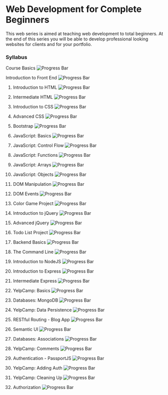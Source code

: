 # Web Development for Complete Beginners

This web series is aimed at teaching web development to total beginners. At the end of this series you will be able to develop professional looking websites for clients and for your portfolio.  

### Syllabus

Course Basics                    ![Progress Bar](http://progressed.io/bar/100 "Progress")

Introduction to Front End        ![Progress Bar](http://progressed.io/bar/100 "Progress")

1.	Introduction to HTML          ![Progress Bar](http://progressed.io/bar/100 "Progress")

2.	Intermediate HTML             ![Progress Bar](http://progressed.io/bar/8 "Progress")

3.	Introduction to CSS           ![Progress Bar](http://progressed.io/bar/0 "Progress")

4.	Advanced CSS                  ![Progress Bar](http://progressed.io/bar/0 "Progress")

5.	Bootstrap                     ![Progress Bar](http://progressed.io/bar/0 "Progress")

6.	JavaScript: Basics            ![Progress Bar](http://progressed.io/bar/0 "Progress")

7.	JavaScript: Control Flow      ![Progress Bar](http://progressed.io/bar/0 "Progress")

8.	JavaScript: Functions         ![Progress Bar](http://progressed.io/bar/0 "Progress")

9.	JavaScript: Arrays            ![Progress Bar](http://progressed.io/bar/0 "Progress")

10.	JavaScript: Objects          ![Progress Bar](http://progressed.io/bar/0 "Progress")

11.	DOM Manipulation             ![Progress Bar](http://progressed.io/bar/0 "Progress")

12.	DOM Events                   ![Progress Bar](http://progressed.io/bar/0 "Progress")

13.	Color Game Project           ![Progress Bar](http://progressed.io/bar/0 "Progress")

14.	Introduction to jQuery       ![Progress Bar](http://progressed.io/bar/0 "Progress")

15.	Advanced jQuery              ![Progress Bar](http://progressed.io/bar/0 "Progress")

16.	Todo List Project            ![Progress Bar](http://progressed.io/bar/0 "Progress")

17.	Backend Basics               ![Progress Bar](http://progressed.io/bar/0 "Progress")

18.	The Command Line             ![Progress Bar](http://progressed.io/bar/0 "Progress")

19.	Introduction to NodeJS       ![Progress Bar](http://progressed.io/bar/0 "Progress")

20.	Introduction to Express      ![Progress Bar](http://progressed.io/bar/0 "Progress")

21.	Intermediate Express         ![Progress Bar](http://progressed.io/bar/0 "Progress")

22.	YelpCamp: Basics             ![Progress Bar](http://progressed.io/bar/0 "Progress")

23.	Databases: MongoDB           ![Progress Bar](http://progressed.io/bar/0 "Progress")

24.	YelpCamp: Data Persistence   ![Progress Bar](http://progressed.io/bar/0 "Progress")

25.	RESTful Routing - Blog App   ![Progress Bar](http://progressed.io/bar/0 "Progress")

26.	Semantic UI                  ![Progress Bar](http://progressed.io/bar/0 "Progress")

27.	Databases: Associations      ![Progress Bar](http://progressed.io/bar/0 "Progress")
 
30.	YelpCamp: Comments           ![Progress Bar](http://progressed.io/bar/0 "Progress")

31.	Authentication - PassportJS  ![Progress Bar](http://progressed.io/bar/0 "Progress")

32.	YelpCamp: Adding Auth        ![Progress Bar](http://progressed.io/bar/0 "Progress")

33.	YelpCamp: Cleaning Up        ![Progress Bar](http://progressed.io/bar/0 "Progress")

34.	Authorization                ![Progress Bar](http://progressed.io/bar/0 "Progress")
